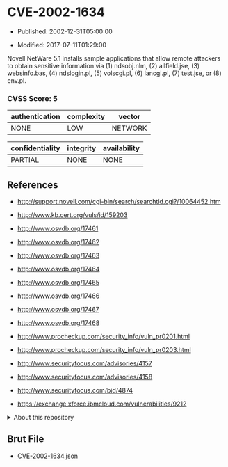 # CVE-2002-1634

- Published: 2002-12-31T05:00:00

- Modified: 2017-07-11T01:29:00

Novell NetWare 5.1 installs sample applications that allow remote attackers to obtain sensitive information via (1) ndsobj.nlm, (2) allfield.jse, (3) websinfo.bas, (4) ndslogin.pl, (5) volscgi.pl, (6) lancgi.pl, (7) test.jse, or (8) env.pl.

### CVSS Score: **5**

| authentication | complexity | vector |
| --- | --- | --- |
| NONE | LOW | NETWORK |

| confidentiality | integrity | availability |
| --- | --- | --- |
| PARTIAL | NONE | NONE |

## References

* http://support.novell.com/cgi-bin/search/searchtid.cgi?/10064452.htm

* http://www.kb.cert.org/vuls/id/159203

* http://www.osvdb.org/17461

* http://www.osvdb.org/17462

* http://www.osvdb.org/17463

* http://www.osvdb.org/17464

* http://www.osvdb.org/17465

* http://www.osvdb.org/17466

* http://www.osvdb.org/17467

* http://www.osvdb.org/17468

* http://www.procheckup.com/security_info/vuln_pr0201.html

* http://www.procheckup.com/security_info/vuln_pr0203.html

* http://www.securityfocus.com/advisories/4157

* http://www.securityfocus.com/advisories/4158

* http://www.securityfocus.com/bid/4874

* https://exchange.xforce.ibmcloud.com/vulnerabilities/9212

<details>
<summary>About this repository</summary> 

  This repository is part of the project [Live Hack CVE](https://github.com/Live-Hack-CVE). Main website can be found [www.live-hack.org](https://www.live-hack.org) 
  
  Made by [Sn0wAlice](https://github.com/Sn0wAlice) for the people that care about security and need to have a feed of the latest CVEs. Hope you enjoy it, don't forget to star the repo and follow me on [Twitter](https://twitter.com/Sn0wAlice) and [Github](https://github.com/Sn0wAlice). And that is my [personnal website](https://www.alice-snow.me/)

  - [Home Page](https://github.com/Live-Hack-CVE)
  - [Framework](https://github.com/Live-Hack-CVE/cve-framework)
  - [CVE database](https://github.com/Live-Hack-CVE/full_database)
  - [Changelog](https://github.com/Live-Hack-CVE/Changelog)
</details>

## Brut File

* [CVE-2002-1634.json](https://raw.githubusercontent.com/Live-Hack-CVE/full_database/main/cves/2002/CVE-2002-1634.json)

